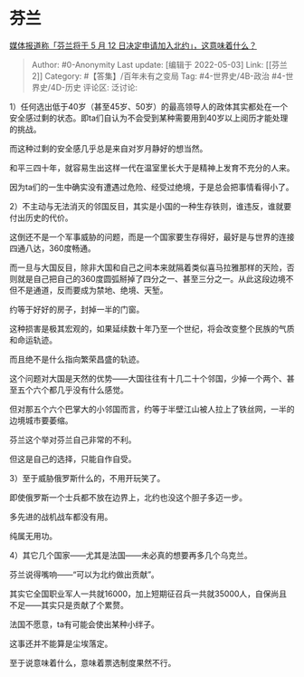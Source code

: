 # 芬兰
[媒体报道称「芬兰将于 5 月 12 日决定申请加入北约」，这意味着什么？](https://www.zhihu.com/question/531067110/answer/2468000008)

> Author: #0-Anonymity
> Last update: [编辑于 2022-05-03]
> Link: [[芬兰 2]]
> Category: #【答集】/百年未有之变局
> Tag: #4-世界史/4B-政治 #4-世界史/4D-历史
> 评论区:
> 泛讨论:

1）任何选出低于40岁（甚至45岁、50岁）的最高领导人的政体其实都处在一个安全感过剩的状态。即ta们自认为不会受到某种需要用到40岁以上阅历才能处理的挑战。

而这种过剩的安全感几乎总是来自对岁月静好的想当然。

和平三四十年，就容易生出这样一代在温室里长大于是精神上发育不充分的人来。

因为ta们的一生中确实没有遭遇过危险、经受过绝境，于是总会把事情看得小了。

2）不主动与无法消灭的邻国反目，其实是小国的一种生存铁则，谁违反，谁就要付出历史的代价。

这倒还不是一个军事威胁的问题，而是一个国家要生存得好，最好是与世界的连接四通八达，360度畅通。

而一旦与大国反目，除非大国和自己之间本来就隔着类似喜马拉雅那样的天险，否则就是自己把自己的360度圆弧掰掉了四分之一、甚至三分之一。从此这段边境不但不是通道，反而要成为禁地、绝境、天堑。

约等于好好的房子，封掉一半的门窗。

这种损害是极其宏观的，如果延续数十年乃至一个世纪，将会改变整个民族的气质和命运轨迹。

而且绝不是什么指向繁荣昌盛的轨迹。

这个问题对大国是天然的优势——大国往往有十几二十个邻国，少掉一个两个、甚至五个六个都几乎没有什么感觉。

但对那五个六个巴掌大的小邻国而言，约等于半壁江山被人拉上了铁丝网，一半的边境城市要萎缩。

芬兰这个举对芬兰自己非常的不利。

但这是自己的选择，只能自作自受。

3）至于威胁俄罗斯什么的，不用开玩笑了。

即使俄罗斯一个士兵都不放在边界上，北约也没这个胆子多迈一步。

多先进的战机战车都没有用。

纯属无用功。

4）其它几个国家——尤其是法国——未必真的想要再多几个乌克兰。

芬兰说得嘴响——“可以为北约做出贡献”。

其实它全国职业军人一共就16000，加上短期征召兵一共就35000人，自保尚且不足——其实只是贡献了个累赘。

法国不愿意，ta有可能会使出某种小绊子。

这事还并不能算是尘埃落定。

至于说意味着什么，意味着票选制度果然不行。
